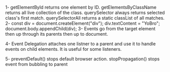 1- getElementById returns one element by ID. 
   getElementsByClassName returns all live collection of the class. 
   querySelector always returns selected class's first match. 
   querySelectorAll returns a static classList of all matches.
2- const div = document.createElement("div");
   div.textContent = "YoBro";
   document.body.appendChild(div);
3- Events go from the target element then up through its parents then up to document.

4- Event Delegation attaches one listner to a parent and use it to handle events on child elements.
   It is useful for some listeners.

5- preventDefault() stops default browser action.
   stopPropagation() stops event from bubbling to parent


